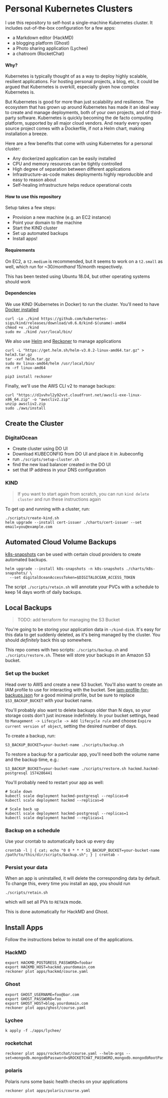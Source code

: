 # Personal Kubernetes Clusters
I use this repository to self-host a single-machine Kubernetes cluster.
It includes out-of-the-box configuration for a few apps:
* a Markdown editor (HackMD)
* a blogging platform (Ghost)
* a Photo sharing application (Lychee)
* a chatroom (RocketChat)

#### Why?
Kubernetes is typically thought of as a way to deploy highly scalable, resilient
applications. For hosting personal projects, a blog, etc, it could be argued that
Kubernetes is overkill, especially given how complex Kubernetes is.

But Kubernetes is good for more than just scalability and resilience. The ecosystem that
has grown up around Kubernetes has made it an ideal way to create and manage deployments,
both of your own projects, and of third-party software. Kubernetes is quickly becoming
the de facto computing platform, supported by all major cloud vendors. And nearly every
open source project comes with a Dockerfile, if not a Helm chart, making installation a
breeze.

Here are a few benefits that come with using Kubernetes for a personal cluster:
* Any dockerized application can be easily installed
* CPU and memory resources can be tightly controlled
* High degree of separation between different applications
* Infrastructure-as-code makes deployments highly reproducible and easy to reason about
* Self-healing infrastructure helps reduce operational costs

#### How to use this repository
Setup takes a few steps:
* Provision a new machine (e.g. an EC2 instance)
* Point your domain to the machine
* Start the KIND cluster
* Set up automated backups
* Install apps!

#### Requirements
On EC2, a `t2.medium` is recommended, but it seems to work on a `t2.small` as well, which run for ~$30/month and ~$15/month respectively.

This has been tested using Ubuntu 18.04, but other operating systems should work

#### Dependencies
We use KIND (Kubernetes in Docker) to run the cluster. You'll need to have
[Docker installed](https://phoenixnap.com/kb/how-to-install-docker-on-ubuntu-18-04)
```
curl -Lo ./kind https://github.com/kubernetes-sigs/kind/releases/download/v0.6.0/kind-$(uname)-amd64
chmod +x ./kind
sudo mv ./kind /usr/local/bin/
```

We also use [Helm](https://github.com/helm/helm) and [Reckoner](https://github.com/FairwindsOps/reckoner) to manage applications
```
curl -L "https://get.helm.sh/helm-v3.0.2-linux-amd64.tar.gz" > helm3.tar.gz
tar -xvf helm.tar.gz
sudo mv linux-amd64/helm /usr/local/bin/
rm -rf linux-amd64

pip3 install reckoner
```

Finally, we'll use the AWS CLI v2 to manage backups:
```
curl "https://d1vvhvl2y92vvt.cloudfront.net/awscli-exe-linux-x86_64.zip" -o "awscliv2.zip"
unzip awscliv2.zip
sudo ./aws/install
```

## Create the Cluster

### DigitalOcean
* Create cluster using DO UI
* Download KUBECONFIG from DO UI and place it in .kubeconfig
* run `./scripts/setup-cluster.sh`
* find the new load balancer created in the DO UI
* set that IP address in your DNS configuration


### KIND
> If you want to start again from scratch, you can run `kind delete cluster`
> and run these instructions again

To get up and running with a cluster, run:
```
./scripts/create-kind.sh
helm upgrade --install cert-issuer ./charts/cert-issuer --set email=you@example.com
````

## Automated Cloud Volume Backups
[k8s-snapshots](https://github.com/miracle2k/k8s-snapshots) can be used with
certain cloud providers to create automated backups.

```
helm upgrade --install k8s-snapshots -n k8s-snapshots ./charts/k8s-snapshots/ \
  --set digitalOceanAccessToken=$DIGITALOCEAN_ACCESS_TOKEN
```

The script `./scripts/retain.sh` will annotate your PVCs with a schedule to keep 14 days worth
of daily backups.

## Local Backups
> TODO: add terraform for managing the S3 Bucket

You're going to be storing your application data in `~/kind-disk`. It's easy for this data
to get suddenly deleted, as it's being managed by the cluster. You should _definitely_ back this
up somewhere.

This repo comes with two scripts: `./scripts/backup.sh` and `./scripts/restore.sh`. These
will store your backups in an Amazon S3 bucket.

### Set up the bucket
Head over to AWS and create a new S3 bucket. You'll also want to create an IAM profile
to use for interacting with the bucket. See [iam-profile-for-backups.json](iam-profile-for-backups.json)
for a good minimal profile, but be sure to replace `$S3_BACKUP_BUCKET` with your bucket name.

You'll probably also want to delete backups older than N days, so your storage costs don't just
increase indefinitely. In your bucket settings, head to `Management -> Lifecycle -> Add lifecycle rule`
and choose `Expire current version of object`, setting the desired number of days.

To create a backup, run:
```
S3_BACKUP_BUCKET=your-bucket-name ./scripts/backup.sh
```

To restore a backup for a particular app, you'll need both the volume name and the backup time, e.g.:
```
S3_BACKUP_BUCKET=your-bucket-name ./scripts/restore.sh hackmd.hackmd-postgresql 1574286441
```

You'll probably need to restart your app as well:
```
# Scale down
kubectl scale deployment hackmd-postgresql --replicas=0
kubectl scale deployment hackmd --replicas=0

# Scale back up
kubectl scale deployment hackmd-postgresql --replicas=1
kubectl scale deployment hackmd --replicas=1
```

### Backup on a schedule
Use your crontab to automatically back up every day
```
crontab -l | { cat; echo "0 0 * * * S3_BACKUP_BUCKET=your-bucket-name /path/to/this/dir/scripts/backup.sh"; } | crontab -
```

### Persist your data
When an app is uninstalled, it will delete the corresponding data by default.
To change this, every time you install an app, you should run
```
./scripts/retain.sh
```
which will set all PVs to `RETAIN` mode.

This is done automatically for HackMD and Ghost.

## Install Apps

Follow the instructions below to install one of the applications.

### HackMD
```
export HACKMD_POSTGRESS_PASSWORD=foobar
export HACKMD_HOST=hackmd.yourdomain.com
reckoner plot apps/hackmd/course.yaml
```

### Ghost
```
export GHOST_USERNAME=foo@bar.com
export GHOST_PASSWORD=foo
export GHOST_HOST=blog.yourdomain.com
reckoner plot apps/ghost/course.yaml
```

### Lychee
```
k apply -f ./apps/lychee/
```

### rocketchat
```
reckoner plot apps/rocketchat/course.yaml --helm-args --set=mongodb.mongodbPassword=$ROCKETCHAT_PASSWORD,mongodb.mongodbRootPassword=$ROCKETCHAT_PASSWORD
```

### polaris
Polaris runs some basic health checks on your applications
```
reckoner plot apps/polaris/course.yaml
```

